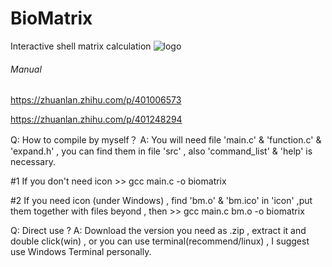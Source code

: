 # BioMatrix
Interactive shell matrix calculation
![logo](https://user-images.githubusercontent.com/86543401/132695229-d96d59a6-a43c-4869-bbcd-f4010d9d5a05.png)


###### Manual ######
https://zhuanlan.zhihu.com/p/401006573

https://zhuanlan.zhihu.com/p/401248294


Q: How to compile by myself？
A: You will need file 'main.c' & 'function.c' & 'expand.h' , you can find them in file 'src' , also 'command_list' & 'help' is necessary.

   #1 If you don't need icon >> gcc main.c -o biomatrix
   
   #2 If you need icon (under Windows) , find 'bm.o' & 'bm.ico' in 'icon' ,put them together with files beyond , then >> gcc main.c bm.o -o biomatrix
   
Q: Direct use ?
A: Download the version you need as .zip , extract it and double click(win) , or you can use terminal(recommend/linux) , I suggest use Windows Terminal personally.
